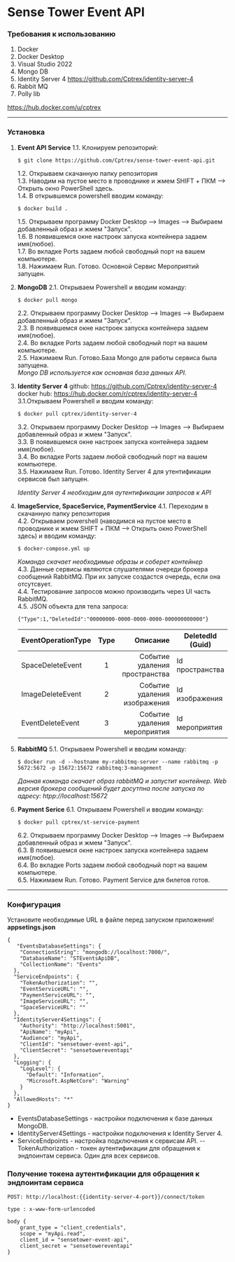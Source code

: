 # Sense Tower Event API

### Требования к использованию
1. Docker
2. Docker Desktop
3. Visual Studio 2022
4. Mongo DB
5. Identity Server 4 https://github.com/Cptrex/identity-server-4
6. Rabbit MQ
7. Polly lib


https://hub.docker.com/u/cptrex
_____

### Установка
1. **Event API Service**
    1.1. Клонируем репозиторий:
    ```
    $ git clone https://github.com/Cptrex/sense-tower-event-api.git
    ```
    1.2. Открываем скачанную папку репозитория </br>
    1.3. Наводим на пустое место в проводнике и жмем SHIFT + ПКМ --> Открыть окно PowerShell здесь. </br>
    1.4. В открывшемся powershell вводим команду:
    ```
    $ docker build .
    ```
    1.5. Открываем программу Docker Desktop --> Images --> Выбираем добавленный образ и жмем "Запуск". </br>
    1.6. В появившемся окне настроек запуска контейнера задаем имя(любое). </br>
    1.7. Во вкладке Ports задаем любой свободный порт на вашем компьютере. </br>
    1.8. Нажимаем Run. Готово. Основной Сервис Мероприятий запущен. </br>

2. **MongoDB**
    2.1. Открываем Powershell и вводим команду:
    ```
    $ docker pull mongo
    ```
    2.2. Открываем программу Docker Desktop --> Images --> Выбираем добавленный образ и жмем "Запуск". </br>
    2.3. В появившемся окне настроек запуска контейнера задаем имя(любое). </br>
    2.4. Во вкладке Ports задаем любой свободный порт на вашем компьютере. </br>
    2.5. Нажимаем Run. Готово.База Mongo для работы сервиса была запущена. </br>
    *Mongo DB используется как основная база данных API.*

3. **Identity Server 4**
    github: https://github.com/Cptrex/identity-server-4
    docker hub: https://hub.docker.com/r/cptrex/identity-server-4
    3.1.Открываем Powershell и вводим команду:
    ```
    $ docker pull cptrex/identity-server-4
    ```
    3.2. Открываем программу Docker Desktop --> Images --> Выбираем добавленный образ и жмем "Запуск". </br>
    3.3. В появившемся окне настроек запуска контейнера задаем имя(любое). </br>
    3.4. Во вкладке Ports задаем любой свободный порт на вашем компьютере. </br>
    3.5. Нажимаем Run. Готово. Identity Server 4 для утентификации сервисов был запущен. </br>

    *Identity Server 4 необходим для аутентификации запросов к API*

4. **ImageService, SpaceService, PaymentService**
    4.1. Переходим в скачанную папку репозитория  </br>
    4.2. Открываем powershell (наводимся на пустое место в проводнике и жмем SHIFT + ПКМ --> Открыть окно PowerShell здесь) и вводим команду:
    ```
    $ docker-compose.yml up
    ```
    *Команда скачает необходимые образы и соберет контейнер* </br>
    4.3. Данные сервисы являются слушателями очереди брокера сообщений RabbitMQ. При их запуске создастся очередь, если она отсутсвует. </br>
    4.4. Тестирование запросов можно производить через UI часть RabbitMQ. </br>
    4.5. JSON объекта для тела запроса: </br>
    ```
    {"Type":1,"DeletedId":"00000000-0000-0000-0000-000000000000"}
    ```
    EventOperationType |          Type |                    Описание   | DeletedId (Guid)   |
    :------------------|:-------------:|------------------------------:|--------------------
    |SpaceDeleteEvent  | 1             | Событие удаления пространства | Id пространства
    |ImageDeleteEvent  | 2             | Событие удаления изображения  | Id изображения
    |EventDeleteEvent  | 3             | Событие удаления мероприятия  | Id мероприятия
5. **RabbitMQ**
    5.1. Открываем Powershell и вводим команду:
    ```
    $ docker run -d --hostname my-rabbitmq-server --name rabbitmq -p 5672:5672 -p 15672:15672 rabbitmq:3-management
    ```
    *Данная команда скачает образ rabbitMQ и запустит контейнер. Web версия брокера сообщений будет досутпна после запуска по адресу: htpp://localhost:15672*
  6. **Payment Serice**
      6.1. Открываем Powershell и вводим команду:
        ```
        $ docker pull cptrex/st-service-payment
        ```
      6.2. Открываем программу Docker Desktop --> Images --> Выбираем добавленный образ и жмем "Запуск". </br>
      6.3. В появившемся окне настроек запуска контейнера задаем имя(любое). </br>
      6.4. Во вкладке Ports задаем любой свободный порт на вашем компьютере. </br>
      6.5. Нажимаем Run. Готово. Payment Service для билетов готов. </br>
_____

### Конфигурация

Установите необходимые URL в файле перед запуском приложения!
**appsetings.json**
```
{
   "EventsDatabaseSettings": {
    "ConnectionString": "mongodb://localhost:7000/",
    "DatabaseName": "STEventsApiDB",
    "CollectionName": "Events"
  },
  "ServiceEndpoints": {
    "TokenAuthorization": "",
    "EventServiceURL": "",
    "PaymentServiceURL": "",
    "ImageServiceURL": "",
    "SpaceServiceURL": ""
  },
  "IdentityServer4Settings": {
    "Authority": "http://localhost:5001",
    "ApiName": "myApi",
    "Audience": "myApi",
    "ClientId": "sensetower-event-api",
    "ClientSecret": "sensetowereventapi"
  },
  "Logging": {
    "LogLevel": {
      "Default": "Information",
      "Microsoft.AspNetCore": "Warning"
    }
  },
  "AllowedHosts": "*"
}
```
- EventsDatabaseSettings - настройки подключения к базе данных MongoDB.
- IdentityServer4Settings - настройки подключения к Identity Server 4.
- ServiceEndpoints - настройка подключения к сервисам API.
-- TokenAuthorization - токен аутентификации для обращения к эндпоинтам сервиса. Один для всех сервисов.

### Получение токена аутентификации для обращения к эндпоинтам сервиса
```
POST: http://localhost:{{identity-server-4-port}}/connect/token

type : x-www-form-urlencoded

body {
    grant_type = "client_credentials",
    scope = "myApi.read",
    client_id = "sensetower-event-api",
    client_secret = "sensetowereventapi"
}
```